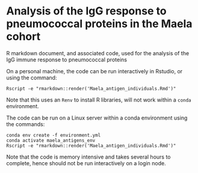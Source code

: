 # Analysis of the IgG response to pneumococcal proteins in the Maela cohort

R markdown document, and associated code, used for the analysis of the IgG immune response to pneumococcal proteins

On a personal machine, the code can be run interactively in Rstudio, or using the command:

```
Rscript -e "rmarkdown::render('Maela_antigen_individuals.Rmd')"
```

Note that this uses an `Renv` to install R libraries, will not work within a `conda` environment.

The code can be run on a Linux server within a conda environment using the commands:

```
conda env create -f environment.yml
conda activate maela_antigens_env
Rscript -e "rmarkdown::render('Maela_antigen_individuals.Rmd')"
```

Note that the code is memory intensive and takes several hours to complete, hence should not be run interactively on a login node.
